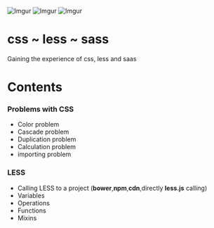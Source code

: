 ![Imgur](http://i.imgur.com/6C451Nv.jpg)
![Imgur](http://i.imgur.com/86uXwMq.jpg)
![Imgur](http://i.imgur.com/P11yV2o.png?1)

# css ~ less ~ sass
Gaining the experience of css, less and saas

# Contents

### Problems with CSS
- Color problem
- Cascade problem
- Duplication problem
- Calculation problem
- importing problem

### LESS
- Calling LESS to a project (**bower**,**npm**,**cdn**,directly **less.js** calling)
- Variables
- Operations
- Functions
- Mixins
